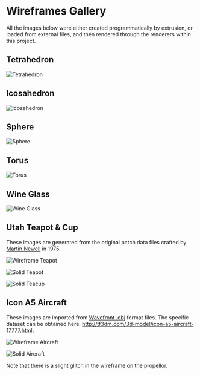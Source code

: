 # Wireframes Gallery

All the images below were either created programmatically by extrusion, or loaded from external files,
and then rendered through the renderers within this project.

## Tetrahedron

![Tetrahedron](https://raw.github.com/rm-hull/wireframes/master/doc/gallery/tetrahedron.png)

## Icosahedron

![Icosahedron](https://raw.github.com/rm-hull/wireframes/master/doc/gallery/icosahedron.png)

## Sphere

![Sphere](https://raw.github.com/rm-hull/wireframes/master/doc/gallery/wireframe-sphere.png)

## Torus

![Torus](https://raw.github.com/rm-hull/wireframes/master/doc/gallery/wireframe-torus.png)

## Wine Glass

![Wine Glass](https://raw.github.com/rm-hull/wireframes/master/doc/gallery/wireframe-wineglass.png)

## Utah Teapot & Cup

These images are generated from the original patch data files crafted by 
[Martin Newell](https://en.wikipedia.org/wiki/Martin_Newell_%28computer_scientist%29) in 1975.

![Wireframe Teapot](https://raw.github.com/rm-hull/wireframes/master/doc/gallery/wireframe-teapot.png)

![Solid Teapot](https://raw.github.com/rm-hull/wireframes/master/doc/gallery/solid-teapot.png)

![Solid Teacup](https://raw.github.com/rm-hull/wireframes/master/doc/gallery/solid-teacup.png)

## Icon A5 Aircraft

These images are imported from [Wavefront .obj](https://en.wikipedia.org/wiki/Wavefront_.obj_file) format
files. The specific dataset can be obtained here: http://tf3dm.com/3d-model/icon-a5-aircraft-17777.html.

![Wireframe Aircraft](https://raw.github.com/rm-hull/wireframes/master/doc/gallery/wireframe-icon-a5.png)

![Solid Aircraft](https://raw.github.com/rm-hull/wireframes/master/doc/gallery/solid-icon-a5.png)

Note that there is a slight glitch in the wireframe on the propellor.
